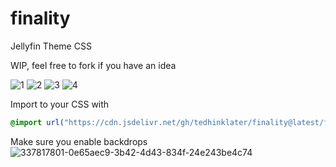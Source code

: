 # finality
Jellyfin Theme CSS

WIP, feel free to fork if you have an idea

![1](https://i.imgur.com/alC6uGx.gif)
![2](https://i.imgur.com/xMJDzQb.gif)
![3](https://i.imgur.com/NbU1D1Q.gif)
![4](https://i.imgur.com/P7yPAS4.gif)

Import to your CSS with

```css
@import url("https://cdn.jsdelivr.net/gh/tedhinklater/finality@latest/finality.css");

```
Make sure you enable backdrops
![337817801-0e65aec9-3b42-4d43-834f-24e243be4c74](https://github.com/tedhinklater/finality/assets/66086488/a52f8335-6661-4840-a58e-e791b43e674d)
